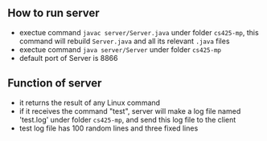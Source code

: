 ## How to run server

* exectue command `javac server/Server.java` under folder `cs425-mp`, this command will rebuild `Server.java` and all its relevant `.java` files
* exectue command `java server/Server` under folder `cs425-mp`
* default port of Server is 8866

## Function of server

* it returns the result of any Linux command
* if it receives the command "test", server will make a log file named 'test.log' under folder `cs425-mp`, and send this log file to the client
* test log file has 100 random lines and three fixed lines
